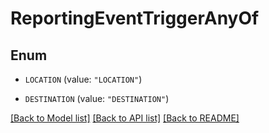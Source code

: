 # ReportingEventTriggerAnyOf

## Enum


* `LOCATION` (value: `"LOCATION"`)

* `DESTINATION` (value: `"DESTINATION"`)


[[Back to Model list]](../README.md#documentation-for-models) [[Back to API list]](../README.md#documentation-for-api-endpoints) [[Back to README]](../README.md)



